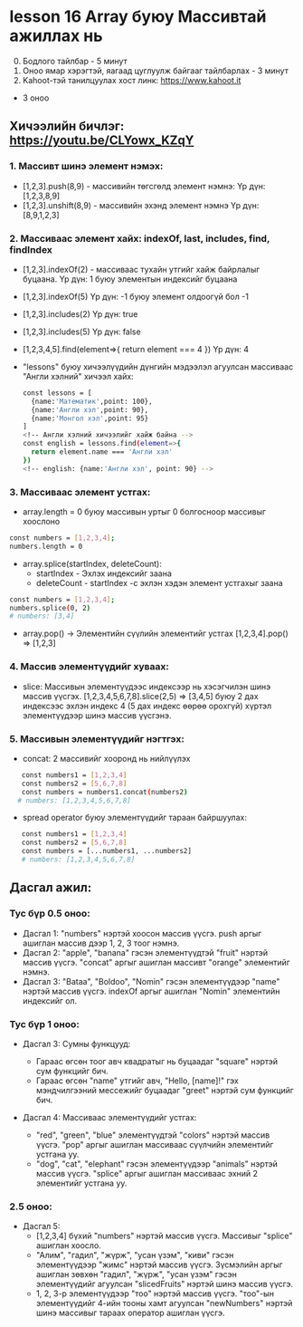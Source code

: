 # lesson 16 Array буюу Массивтай ажиллах нь

0. Бодлого тайлбар - 5 минут
1. Оноо ямар хэрэгтэй, яагаад цуглуулж байгааг тайлбарлах - 3 минут
2. Kahoot-тэй танилцуулах хост линк: https://www.kahoot.it 

- 3 оноо

## Хичээлийн бичлэг: https://youtu.be/CLYowx_KZqY

### 1. Массивт шинэ элемент нэмэх:

- [1,2,3].push(8,9) - массивийн төгсгөлд элемент нэмнэ:
  Үр дүн: [1,2,3,8,9]
- [1,2,3].unshift(8,9) - массивийн эхэнд элемент нэмнэ
  Үр дүн: [8,9,1,2,3]

### 2. Массиваас элемент хайх: indexOf, last, includes, find, findIndex

- [1,2,3].indexOf(2) - массиваас тухайн утгийг хайж байрлалыг буцаана.
  Үр дүн: 1 буюу элементын индексийг буцаана
- [1,2,3].indexOf(5)
  Үр дүн: -1 буюу элемент олдоогүй бол -1
- [1,2,3].includes(2)
  Үр дүн: true
- [1,2,3].includes(5)
  Үр дүн: false

- [1,2,3,4,5].find(element=>{
  return element === 4
  })
  Үр дүн: 4
- "lessons" буюу хичээлүүдийн дүнгийн мэдээлэл агуулсан массиваас "Англи хэлний" хичээл хайх:
  ```sh
  const lessons = [
    {name:'Математик',point: 100},
    {name:'Англи хэл',point: 90},
    {name:'Монгол хэл',point: 95}
  ]
  <!-- Англи хэлний хичээлийг хайж байна -->
  const english = lessons.find(element=>{
    return element.name === 'Англи хэл'
  })
  <!-- english: {name:'Англи хэл', point: 90} -->
  ```

### 3. Массиваас элемент устгах:

- array.length = 0 буюу массивын уртыг 0 болгосноор массивыг хоослоно

```sh
const numbers = [1,2,3,4];
numbers.length = 0
```

- array.splice(startIndex, deleteCount):
  - startIndex - Эхлэх индексийг заана
  - deleteCount - startIndex -с эхлэн хэдэн элемент устгахыг заана

```sh
const numbers = [1,2,3,4];
numbers.splice(0, 2)
# numbers: [3,4]
```

- array.pop() -> Элементийн сүүлийн элементийг устгах
  [1,2,3,4].pop() => [1,2,3]

### 4. Массив элементүүдийг хуваах:

- slice: Массивын элементүүдээс индексээр нь хэсэгчилэн шинэ массив үүсгэх.
  [1,2,3,4,5,6,7,8].slice(2,5) => [3,4,5] буюу 2 дах индексээс эхлэн индекс 4 (5 дах индекс өөрөө орохгүй) хүртэл элементүүдээр шинэ массив үүсгэнэ.

### 5. Массивын элементүүдийг нэгтгэх:

- concat: 2 массивийг хооронд нь нийлүүлэх

```sh
   const numbers1 = [1,2,3,4]
   const numbers2 = [5,6,7,8]
   const numbers = numbers1.concat(numbers2)
  # numbers: [1,2,3,4,5,6,7,8]
```

- spread operator буюу элементүүдийг тараан байршуулах:

```sh
   const numbers1 = [1,2,3,4]
   const numbers2 = [5,6,7,8]
   const numbers = [...numbers1, ...numbers2]
   # numbers: [1,2,3,4,5,6,7,8]
```

## Дасгал ажил:
### Тус бүр 0.5 оноо:
- Дасгал 1: "numbers" нэртэй хоосон массив үүсгэ. push аргыг ашиглан массив дээр 1, 2, 3 тоог нэмнэ.
- Дасгал 2: "apple", "banana" гэсэн элементүүдтэй "fruit" нэртэй массив үүсгэ. "concat" аргыг ашиглан массивт "orange" элементийг нэмнэ.
- Дасгал 3: "Bataa", "Boldoo", "Nomin" гэсэн элементүүдээр "name" нэртэй массив үүсгэ. indexOf аргыг ашиглан "Nomin" элементийн индексийг ол.

### Тус бүр 1 оноо:

- Дасгал 3: Сумны функцууд:
    - Гараас өгсөн тоог авч квадратыг нь буцаадаг "square" нэртэй сум функцийг бич.
    - Гараас өгсөн "name" утгийг авч, "Hello, [name]!" гэх мэндчилгээний мессежийг буцаадаг "greet" нэртэй сум функцийг бич.

- Дасгал 4: Массиваас элементүүдийг устгах:
    - "red", "green", "blue" элементүүдтэй "colors" нэртэй массив үүсгэ. "pop" аргыг ашиглан массиваас сүүлчийн элементийг устгана уу.
    - "dog", "cat", "elephant" гэсэн элементүүдээр "animals" нэртэй массив үүсгэ. "splice" аргыг ашиглан массиваас эхний 2 элементийг устгана уу.

### 2.5 оноо:
- Дасгал 5: 
    - [1,2,3,4] бүхий "numbers" нэртэй массив үүсгэ. Массивыг "splice" ашиглан хоосло.
    - "Алим", "гадил", "жүрж", "усан үзэм", "киви" гэсэн элементүүдээр "жимс" нэртэй массив үүсгэ. Зүсмэлийн аргыг ашиглан зөвхөн "гадил", "жүрж", "усан үзэм" гэсэн элементүүдийг агуулсан "slicedFruits" нэртэй шинэ массив үүсгэ.
    - 1, 2, 3-р элементүүдээр "тоо" нэртэй массив үүсгэ. "тоо"-ын элементүүдийг 4-ийн тооны хамт агуулсан "newNumbers" нэртэй шинэ массивыг тараах оператор ашиглан үүсгэ.

